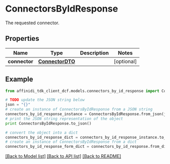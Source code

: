 # ConnectorsByIdResponse

The requested connector.

## Properties

| Name          | Type                                | Description | Notes      |
| ------------- | ----------------------------------- | ----------- | ---------- |
| **connector** | [**ConnectorDTO**](ConnectorDTO.md) |             | [optional] |

## Example

```python
from affinidi_tdk_client_dcf.models.connectors_by_id_response import ConnectorsByIdResponse

# TODO update the JSON string below
json = "{}"
# create an instance of ConnectorsByIdResponse from a JSON string
connectors_by_id_response_instance = ConnectorsByIdResponse.from_json(json)
# print the JSON string representation of the object
print ConnectorsByIdResponse.to_json()

# convert the object into a dict
connectors_by_id_response_dict = connectors_by_id_response_instance.to_dict()
# create an instance of ConnectorsByIdResponse from a dict
connectors_by_id_response_form_dict = connectors_by_id_response.from_dict(connectors_by_id_response_dict)
```

[[Back to Model list]](../README.md#documentation-for-models) [[Back to API list]](../README.md#documentation-for-api-endpoints) [[Back to README]](../README.md)
